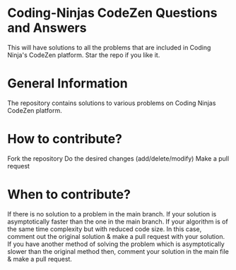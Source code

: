 # Coding-Ninjas CodeZen Questions and Answers

This will have solutions to all the problems that are included in Coding Ninja's CodeZen platform. Star the repo if you like it.

# General Information
The repository contains solutions to various problems on Coding Ninjas CodeZen platform. 

# How to contribute?
Fork the repository
Do the desired changes (add/delete/modify)
Make a pull request
# When to contribute?
If there is no solution to a problem in the main branch.
If your solution is asymptotically faster than the one in the main branch.
If your algorithm is of the same time complexity but with reduced code size. In this case, comment out the original solution & make a pull request with your solution.
If you have another method of solving the problem which is asymptotically slower than the original method then, comment your solution in the main file & make a pull request.
